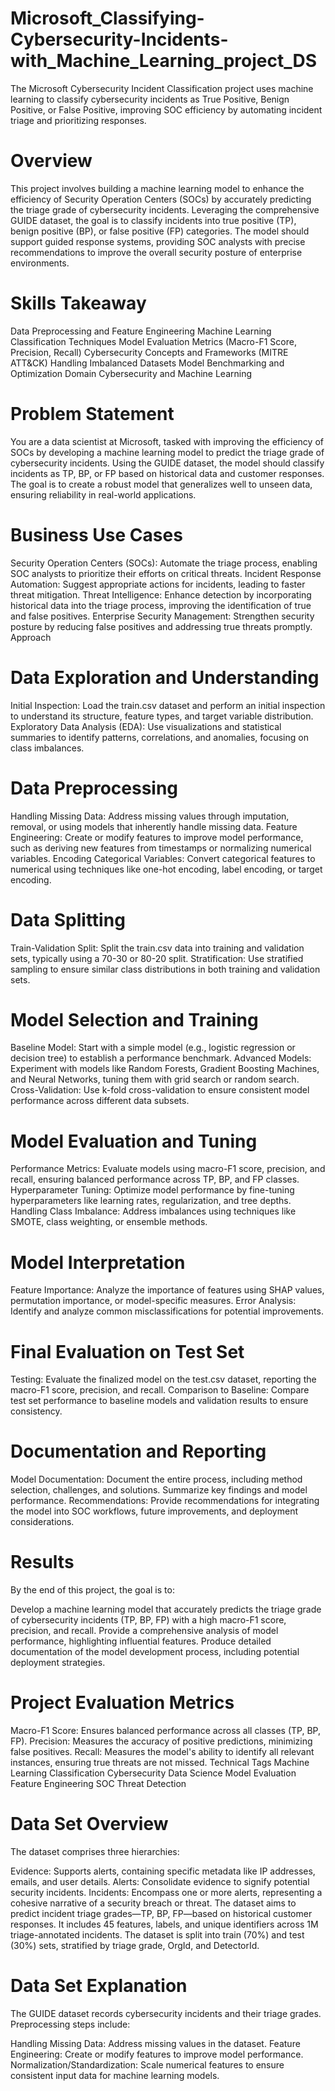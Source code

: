 # Microsoft_Classifying-Cybersecurity-Incidents-with_Machine_Learning_project_DS
The Microsoft Cybersecurity Incident Classification project uses machine learning to classify cybersecurity incidents as True Positive, Benign Positive, or False Positive, improving SOC efficiency by automating incident triage and prioritizing responses.

# Overview
This project involves building a machine learning model to enhance the efficiency of Security Operation Centers (SOCs) by accurately predicting the triage grade of cybersecurity incidents. Leveraging the comprehensive GUIDE dataset, the goal is to classify incidents into true positive (TP), benign positive (BP), or false positive (FP) categories. The model should support guided response systems, providing SOC analysts with precise recommendations to improve the overall security posture of enterprise environments.

# Skills Takeaway
Data Preprocessing and Feature Engineering
Machine Learning Classification Techniques
Model Evaluation Metrics (Macro-F1 Score, Precision, Recall)
Cybersecurity Concepts and Frameworks (MITRE ATT&CK)
Handling Imbalanced Datasets
Model Benchmarking and Optimization
Domain
Cybersecurity and Machine Learning

# Problem Statement
You are a data scientist at Microsoft, tasked with improving the efficiency of SOCs by developing a machine learning model to predict the triage grade of cybersecurity incidents. Using the GUIDE dataset, the model should classify incidents as TP, BP, or FP based on historical data and customer responses. The goal is to create a robust model that generalizes well to unseen data, ensuring reliability in real-world applications.

# Business Use Cases
Security Operation Centers (SOCs): Automate the triage process, enabling SOC analysts to prioritize their efforts on critical threats.
Incident Response Automation: Suggest appropriate actions for incidents, leading to faster threat mitigation.
Threat Intelligence: Enhance detection by incorporating historical data into the triage process, improving the identification of true and false positives.
Enterprise Security Management: Strengthen security posture by reducing false positives and addressing true threats promptly.
Approach
# Data Exploration and Understanding
Initial Inspection: Load the train.csv dataset and perform an initial inspection to understand its structure, feature types, and target variable distribution.
Exploratory Data Analysis (EDA): Use visualizations and statistical summaries to identify patterns, correlations, and anomalies, focusing on class imbalances.
# Data Preprocessing
Handling Missing Data: Address missing values through imputation, removal, or using models that inherently handle missing data.
Feature Engineering: Create or modify features to improve model performance, such as deriving new features from timestamps or normalizing numerical variables.
Encoding Categorical Variables: Convert categorical features to numerical using techniques like one-hot encoding, label encoding, or target encoding.
# Data Splitting
Train-Validation Split: Split the train.csv data into training and validation sets, typically using a 70-30 or 80-20 split.
Stratification: Use stratified sampling to ensure similar class distributions in both training and validation sets.
# Model Selection and Training
Baseline Model: Start with a simple model (e.g., logistic regression or decision tree) to establish a performance benchmark.
Advanced Models: Experiment with models like Random Forests, Gradient Boosting Machines, and Neural Networks, tuning them with grid search or random search.
Cross-Validation: Use k-fold cross-validation to ensure consistent model performance across different data subsets.
# Model Evaluation and Tuning
Performance Metrics: Evaluate models using macro-F1 score, precision, and recall, ensuring balanced performance across TP, BP, and FP classes.
Hyperparameter Tuning: Optimize model performance by fine-tuning hyperparameters like learning rates, regularization, and tree depths.
Handling Class Imbalance: Address imbalances using techniques like SMOTE, class weighting, or ensemble methods.
# Model Interpretation
Feature Importance: Analyze the importance of features using SHAP values, permutation importance, or model-specific measures.
Error Analysis: Identify and analyze common misclassifications for potential improvements.
# Final Evaluation on Test Set
Testing: Evaluate the finalized model on the test.csv dataset, reporting the macro-F1 score, precision, and recall.
Comparison to Baseline: Compare test set performance to baseline models and validation results to ensure consistency.
# Documentation and Reporting
Model Documentation: Document the entire process, including method selection, challenges, and solutions. Summarize key findings and model performance.
Recommendations: Provide recommendations for integrating the model into SOC workflows, future improvements, and deployment considerations.
# Results
By the end of this project, the goal is to:

Develop a machine learning model that accurately predicts the triage grade of cybersecurity incidents (TP, BP, FP) with a high macro-F1 score, precision, and recall.
Provide a comprehensive analysis of model performance, highlighting influential features.
Produce detailed documentation of the model development process, including potential deployment strategies.
# Project Evaluation Metrics
Macro-F1 Score: Ensures balanced performance across all classes (TP, BP, FP).
Precision: Measures the accuracy of positive predictions, minimizing false positives.
Recall: Measures the model's ability to identify all relevant instances, ensuring true threats are not missed.
Technical Tags
Machine Learning
Classification
Cybersecurity
Data Science
Model Evaluation
Feature Engineering
SOC
Threat Detection
# Data Set Overview
The dataset comprises three hierarchies:

Evidence: Supports alerts, containing specific metadata like IP addresses, emails, and user details.
Alerts: Consolidate evidence to signify potential security incidents.
Incidents: Encompass one or more alerts, representing a cohesive narrative of a security breach or threat.
The dataset aims to predict incident triage grades—TP, BP, FP—based on historical customer responses. It includes 45 features, labels, and unique identifiers across 1M triage-annotated incidents. The dataset is split into train (70%) and test (30%) sets, stratified by triage grade, OrgId, and DetectorId.

# Data Set Explanation
The GUIDE dataset records cybersecurity incidents and their triage grades. Preprocessing steps include:

Handling Missing Data: Address missing values in the dataset.
Feature Engineering: Create or modify features to improve model performance.
Normalization/Standardization: Scale numerical features to ensure consistent input data for machine learning models.
